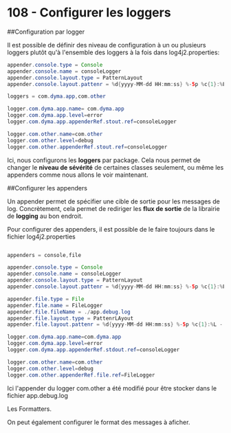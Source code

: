 # 108 - Configurer les loggers

##Configuration par logger

Il est possible de définir des niveau de configuration à un ou plusieurs loggers plutôt qu'à l'ensemble des loggers à la fois dans log4j2.properties:

```java
appender.console.type = Console
appender.console.name = consoleLogger
appender.console.layout.type = PatternLayout
appender.console.layout.pattenr = %d{yyyy-MM-dd HH:mm:ss} %-5p %c{1}:%L - %m%n

loggers = com.dyma.app,com.other

logger.com.dyma.app.name= com.dyma.app
logger.com.dyma.app.level=error
logger.com.dyma.app.appenderRef.stout.ref=consoleLogger

logger.com.other.name=com.other
logger.com.other.level=debug
logger.com.other.appenderRef.stout.ref=consoleLogger
```

Ici, nous configurons les **loggers** par package. Cela nous permet de changer le **niveau de sévérité** de certaines classes seulement, ou même les appenders comme nous allons le voir maintenant.

##Configurer les appenders

Un appender permet de spécifier une cible de sortie pour les messages de log. Concrètement, cela permet de rediriger les **flux de sortie** de la librairie de **logging** au bon endroit.

Pour configurer des appenders, il est possible de le faire toujours dans le fichier log4j2.properties

```Java

appenders = console,file

appender.console.type = Console
appender.console.name = consoleLogger
appender.console.layout.type = PatternLayout
appender.console.layout.pattenr = %d{yyyy-MM-dd HH:mm:ss} %-5p %c{1}:%L - %m%n

appender.file.type = File
appender.file.name = FileLogger
appender.file.fileName = ./app.debug.log
appender.file.layout.type = PattenrLAyout
appender.file.layout.pattenr = %d{yyyy-MM-dd HH:mm:ss} %-5p %c{1}:%L - %m%n

logger.com.dyma.app.name=com.dyma.app
logger.com.dyma.app.level=error
logger.com.dyma.app.appenderRef.stdout.ref=consoleLogger

logger.com.other.name=com.other
logger.com.other.level=debug
logger.com.other.appenderRef.file.ref=FileLogger


```

Ici l'appender du logger com.other a été modifié pour être stocker dans le fichier app.debug.log

Les Formatters.

On peut également configurer le format des messages à aficher.